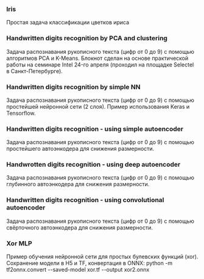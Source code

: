 
### Iris
Простая задача классификации цветков ириса

### Handwritten digits recognition by PCA and clustering
Задача распознавания рукописного текста (цифр от 0 до 9) с помощью алгоритмов PCA и K-Means. Блокнот сделан на основе практической работы на семинаре Intel 24-го апреля (проходил на площадке Selectel в Санкт-Петербурге).

### Handwritten digits recognition by simple NN
Задача распознавания рукописного текста (цифр от 0 до 9) с помощью простейшей нейронной сети (2 слоя). Пример использования Keras и Tensorflow.

### Handwritten digits recognition - using simple autoencoder
Задача распознавания рукописного текста (цифр от 0 до 9) с помощью простейшего автоэнкодера для снижения размерности.

### Handwrotten digits recognition - using deep autoencoder
Задача распознавания рукописного текста (цифр от 0 до 9) с помощью глубинного автоэнкодера для снижения размерности.

### Handwritten digits recognition - using convolutional autoencoder
Задача распознавания рукописного текста (цифр от 0 до 9) с помощью свёрточного автоэнкодера для снижения размерности.

### Xor MLP
Пример обучения нейронной сети для простых булевских функций (xor). Сохранение модели в H5 и TF, конвертация в ONNX:
   python -m tf2onnx.convert --saved-model xor.tf --output xor2.onnx
